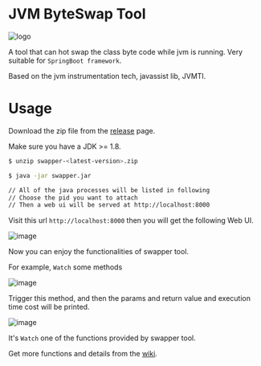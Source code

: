 # JVM ByteSwap Tool
![logo](sw-ico.png)

A tool that can hot swap the class byte code while jvm is running. Very suitable for `SpringBoot framework`.

Based on the jvm instrumentation tech, javassist lib, JVMTI.

# Usage
Download the zip file from the [release](https://github.com/sunwu51/JVMByteSwapTool/releases) page.

Make sure you have a JDK >= 1.8.
```bash
$ unzip swapper-<latest-version>.zip

$ java -jar swapper.jar

// All of the java processes will be listed in following
// Choose the pid you want to attach
// Then a web ui will be served at http://localhost:8000
```

Visit this url `http://localhost:8000` then you will get the following Web UI.

![image](https://i.imgur.com/peQ5O2V.png)

Now you can enjoy the functionalities of swapper tool. 

For example, `Watch` some methods

![image](https://i.imgur.com/JGW0JCv.png)

Trigger this method, and then the params and return value and execution time cost will be printed. 

![image](https://i.imgur.com/olYyxnh.png)

It's `Watch` one of the functions provided by swapper tool.

Get more functions and details from the [wiki](https://github.com/sunwu51/JVMByteSwapTool/wiki).